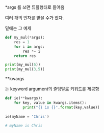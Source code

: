 *args 를 쓰면 튜플형태로 들어옴

여러 개의 인자를 받을 수가 있다.

밑에는 그 예제

``` python
def my_mul(*args):
    res = 1
    for i in args:
        res *= i
    return res

print(my_mul(6))
print(my_mul(3,5))
```



**kwargs

는 keyword argument의 줄임말로 키워드를 제공함

``` python
def ie(**kwargs):
    for key, value in kwargs.items():
        print("{} is {}".format(key,value))
        
ie(myName = 'Chris')

# myName is Chris
```

